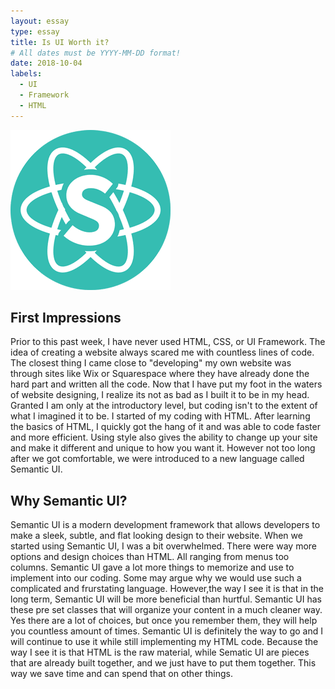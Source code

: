 ```yaml
---
layout: essay
type: essay
title: Is UI Worth it?
# All dates must be YYYY-MM-DD format!
date: 2018-10-04
labels:
  - UI
  - Framework
  - HTML
---
```


<img class="ui medium right floated rounded image" src="../images/logo.png">

## First Impressions
Prior to this past week, I have never used HTML, CSS, or UI Framework. The idea of creating a website always scared me with countless lines of code. The closest thing I came close to "developing" my own website was through sites like Wix or Squarespace where they have already done the hard part and written all the code. Now that I have put my foot in the waters of website designing, I realize its not as bad as I built it to be in my head. Granted I am only at the introductory level, but coding isn't to the extent of what I imagined it to be. I started of my coding with HTML. After learning the basics of HTML, I quickly got the hang of it and was able to code faster and more efficient. Using style also gives the ability to change up your site and make it different and unique to how you want it. However not too long after we got comfortable, we were introduced to a new language called Semantic UI.

## Why Semantic UI?
Semantic UI is a modern development framework that allows developers to make a sleek, subtle, and flat looking design to their website. When we started using Semantic UI, I was a bit overwhelmed. There were way more options and design choices than HTML. All ranging from menus too columns. Semantic UI gave a lot more things to memorize and use to implement into our coding. Some may argue why we would use such a complicated and frurstating language. However,the way I see it is that in the long term, Semantic UI will be more beneficial than hurtful. Semantic UI has these pre set classes that will organize your content in a much cleaner way. Yes there are a lot of choices, but once you remember them, they will help you countless amount of times. Semantic UI is definitely the way to go and I will continue to use it while still implementing my HTML code. Because the way I see it is that HTML is the raw material, while Sematic UI are pieces that are already built together, and we just have to put them together. This way we save time and can spend that on other things. 

